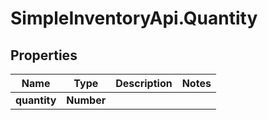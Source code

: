 # SimpleInventoryApi.Quantity

## Properties
Name | Type | Description | Notes
------------ | ------------- | ------------- | -------------
**quantity** | **Number** |  | 
